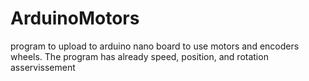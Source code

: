 # ArduinoMotors
program to upload to arduino nano board to use motors and encoders wheels. The program has already speed, position, and rotation asservissement
